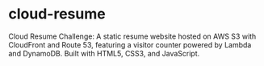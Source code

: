 # cloud-resume
Cloud Resume Challenge: A static resume website hosted on AWS S3 with CloudFront and Route 53, featuring a visitor counter powered by Lambda and DynamoDB. Built with HTML5, CSS3, and JavaScript.